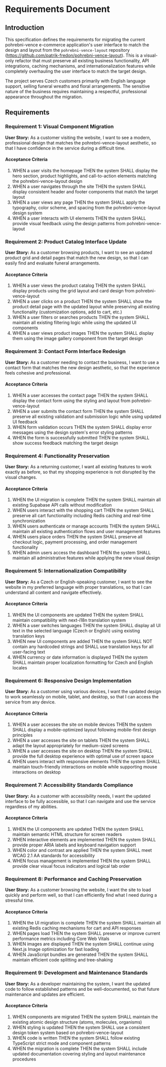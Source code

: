 # Requirements Document

## Introduction

This specification defines the requirements for migrating the current pohrebni-vence e-commerce application's user interface to match the design and layout from the `pohrebni-vence-layout` repository (<https://github.com/patrik-fredon/pohrebni-vence-layout>). This is a visual-only refactor that must preserve all existing business functionality, API integrations, caching mechanisms, and internationalization features while completely overhauling the user interface to match the target design.

The project serves Czech customers primarily with English language support, selling funeral wreaths and floral arrangements. The sensitive nature of the business requires maintaining a respectful, professional appearance throughout the migration.

## Requirements

### Requirement 1: Visual Component Migration

**User Story:** As a customer visiting the website, I want to see a modern, professional design that matches the pohrebni-vence-layout aesthetic, so that I have confidence in the service during a difficult time.

#### Acceptance Criteria

1. WHEN a user visits the homepage THEN the system SHALL display the hero section, product highlights, and call-to-action elements matching the pohrebni-vence-layout design
2. WHEN a user navigates through the site THEN the system SHALL display consistent header and footer components that match the target layout
3. WHEN a user views any page THEN the system SHALL apply the typography, color scheme, and spacing from the pohrebni-vence-layout design system
4. WHEN a user interacts with UI elements THEN the system SHALL provide visual feedback using the design patterns from pohrebni-vence-layout

### Requirement 2: Product Catalog Interface Update

**User Story:** As a customer browsing products, I want to see an updated product grid and detail pages that match the new design, so that I can easily find and evaluate funeral arrangements.

#### Acceptance Criteria

1. WHEN a user views the product catalog THEN the system SHALL display products using the grid layout and card design from pohrebni-vence-layout
2. WHEN a user clicks on a product THEN the system SHALL show the product detail page with the updated layout while preserving all existing functionality (customization options, add to cart, etc.)
3. WHEN a user filters or searches products THEN the system SHALL maintain all existing filtering logic while using the updated UI components
4. WHEN a user views product images THEN the system SHALL display them using the image gallery component from the target design

### Requirement 3: Contact Form Interface Redesign

**User Story:** As a customer needing to contact the business, I want to use a contact form that matches the new design aesthetic, so that the experience feels cohesive and professional.

#### Acceptance Criteria

1. WHEN a user accesses the contact page THEN the system SHALL display the contact form using the styling and layout from pohrebni-vence-layout
2. WHEN a user submits the contact form THEN the system SHALL preserve all existing validation and submission logic while using updated UI feedback
3. WHEN form validation occurs THEN the system SHALL display error messages using the design system's error styling patterns
4. WHEN the form is successfully submitted THEN the system SHALL show success feedback matching the target design

### Requirement 4: Functionality Preservation

**User Story:** As a returning customer, I want all existing features to work exactly as before, so that my shopping experience is not disrupted by the visual changes.

#### Acceptance Criteria

1. WHEN the UI migration is complete THEN the system SHALL maintain all existing Supabase API calls without modification
2. WHEN users interact with the shopping cart THEN the system SHALL preserve all cart functionality including Redis caching and real-time synchronization
3. WHEN users authenticate or manage accounts THEN the system SHALL maintain all existing authentication flows and user management features
4. WHEN users place orders THEN the system SHALL preserve all checkout logic, payment processing, and order management functionality
5. WHEN admin users access the dashboard THEN the system SHALL maintain all administrative features while applying the new visual design

### Requirement 5: Internationalization Compatibility

**User Story:** As a Czech or English-speaking customer, I want to see the website in my preferred language with proper translations, so that I can understand all content and navigate effectively.

#### Acceptance Criteria

1. WHEN the UI components are updated THEN the system SHALL maintain compatibility with next-i18n translation system
2. WHEN a user switches languages THEN the system SHALL display all UI text in the selected language (Czech or English) using existing translation keys
3. WHEN new UI components are added THEN the system SHALL NOT contain any hardcoded strings and SHALL use translation keys for all user-facing text
4. WHEN currency or date information is displayed THEN the system SHALL maintain proper localization formatting for Czech and English locales

### Requirement 6: Responsive Design Implementation

**User Story:** As a customer using various devices, I want the updated design to work seamlessly on mobile, tablet, and desktop, so that I can access the service from any device.

#### Acceptance Criteria

1. WHEN a user accesses the site on mobile devices THEN the system SHALL display a mobile-optimized layout following mobile-first design principles
2. WHEN a user accesses the site on tablets THEN the system SHALL adapt the layout appropriately for medium-sized screens
3. WHEN a user accesses the site on desktop THEN the system SHALL provide the full desktop experience with optimal use of screen space
4. WHEN users interact with responsive elements THEN the system SHALL maintain touch-friendly interactions on mobile while supporting mouse interactions on desktop

### Requirement 7: Accessibility Standards Compliance

**User Story:** As a customer with accessibility needs, I want the updated interface to be fully accessible, so that I can navigate and use the service regardless of my abilities.

#### Acceptance Criteria

1. WHEN the UI components are updated THEN the system SHALL maintain semantic HTML structure for screen readers
2. WHEN interactive elements are implemented THEN the system SHALL provide proper ARIA labels and keyboard navigation support
3. WHEN color and contrast are applied THEN the system SHALL meet WCAG 2.1 AA standards for accessibility
4. WHEN focus management is implemented THEN the system SHALL provide clear visual focus indicators and logical tab order

### Requirement 8: Performance and Caching Preservation

**User Story:** As a customer browsing the website, I want the site to load quickly and perform well, so that I can efficiently find what I need during a stressful time.

#### Acceptance Criteria

1. WHEN the UI migration is complete THEN the system SHALL maintain all existing Redis caching mechanisms for cart and API responses
2. WHEN pages load THEN the system SHALL preserve or improve current performance metrics including Core Web Vitals
3. WHEN images are displayed THEN the system SHALL continue using Next.js Image optimization for fast loading
4. WHEN JavaScript bundles are generated THEN the system SHALL maintain efficient code splitting and tree-shaking

### Requirement 9: Development and Maintenance Standards

**User Story:** As a developer maintaining the system, I want the updated code to follow established patterns and be well-documented, so that future maintenance and updates are efficient.

#### Acceptance Criteria

1. WHEN components are migrated THEN the system SHALL maintain the existing atomic design structure (atoms, molecules, organisms)
2. WHEN styling is updated THEN the system SHALL use a consistent design token system based on pohrebni-vence-layout
3. WHEN code is written THEN the system SHALL follow existing TypeScript strict mode and component patterns
4. WHEN the migration is complete THEN the system SHALL include updated documentation covering styling and layout maintenance procedures
